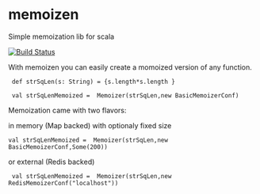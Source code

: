 # memoizen
Simple memoization lib for scala

[![Build Status](https://travis-ci.org/sammyrulez/memoizen.svg?branch=master)](https://travis-ci.org/sammyrulez/memoizen)

With memoizen you can easily create a momoized version of any function.

```
 def strSqLen(s: String) = {s.length*s.length }
 
 val strSqLenMemoized =  Memoizer(strSqLen,new BasicMemoizerConf)
``` 

Memoization came with two flavors:

in memory (Map backed) with optionaly fixed size

```
val strSqLenMemoized =  Memoizer(strSqLen,new BasicMemoizerConf,Some(200))
```

or external (Redis backed)

```
 val strSqLenMemoized =  Memoizer(strSqLen,new RedisMemoizerConf("localhost"))
 ```